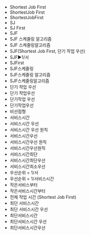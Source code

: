 ﻿- Shortest Job First
- ShortestJob First
- ShortestJobFirst
- SJ
- SJ First
- SJF
- SJF 스케줄링 알고리즘
- SJF 스케줄링알고리즘
- SJF(Shortest Job First, 단기 작업 우선)
- SJF▶️1/서
- SJFirst
- SJF스케줄링
- SJF스케줄링 알고리즘
- SJF스케줄링알고리즘
- 단기 작업 우선
- 단기 작업우선
- 단기작업 우선
- 단기작업우선
- 비선점형
- 서비스시간
- 서비스시간 우선
- 서비스시간 우선 원칙
- 서비스시간우선
- 서비스시간우선 원칙
- 서비스시간우선원칙
- 서비스시간최단
- 서비스시간최단우선
- 서비스시간최소우선
- 우선순위 = 1/서
- 우선순위 = 1/서비스시간
- 작은서비스부터
- 작은서비스시간부터
- 전체 작업 시간 (Shortest Job First)
- 최단 서비스시간
- 최단 서비스시간 우선
- 최단서비스시간
- 최단서비스시간 우선
- 최단서비스시간우선

